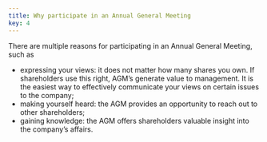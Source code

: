 ```yaml
---
title: Why participate in an Annual General Meeting
key: 4
---
```


There are multiple reasons for participating in an Annual General Meeting, such as
* expressing your views: it does not matter how many shares you own. If shareholders use this right, AGM’s generate value to management. It is the easiest way to effectively communicate your views on certain issues to the company;
* making yourself heard: the AGM provides an opportunity to reach out to other shareholders;
* gaining knowledge: the AGM offers shareholders valuable insight into the company’s affairs.
